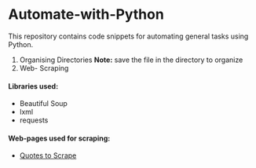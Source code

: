 # Automate-with-Python

This repository contains code snippets for automating general tasks using Python.
  1. Organising Directories 
	**Note:** save the file in the directory to organize
  2. Web- Scraping
#### Libraries used:
* Beautiful Soup
* lxml
* requests

#### Web-pages used for scraping:
* [Quotes to Scrape](http://quotes.toscrape.com/)

